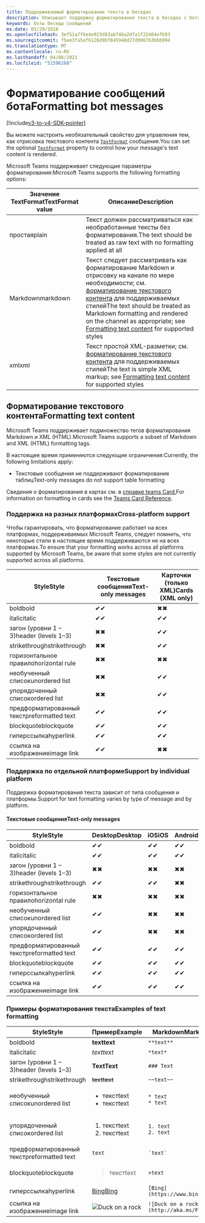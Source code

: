 ```yaml
---
title: Поддерживаемый форматирование текста в беседах
description: Описывает поддержку форматирования текста в беседах с ботами
keywords: боты беседы сообщений
ms.date: 03/29/2018
ms.openlocfilehash: 3ef51a7f6e4e923d83ab746a2dfa1f22464efb93
ms.sourcegitcommit: f5ee3fa5ef6126d9bf845948d27d9067b3bbb994
ms.translationtype: MT
ms.contentlocale: ru-RU
ms.lasthandoff: 04/06/2021
ms.locfileid: "51596268"
---
```

# <a name="formatting-bot-messages"></a><span data-ttu-id="0fafe-104">Форматирование сообщений бота</span><span class="sxs-lookup"><span data-stu-id="0fafe-104">Formatting bot messages</span></span>

[!include[v3-to-v4-SDK-pointer](~/includes/v3-to-v4-pointer-bots.md)]

<span data-ttu-id="0fafe-105">Вы можете настроить необязательный свойство для управления тем, как отрисовка текстового контента [`TextFormat`](https://docs.microsoft.com/bot-framework/dotnet/bot-builder-dotnet-create-messages#customizing-a-message) сообщения.</span><span class="sxs-lookup"><span data-stu-id="0fafe-105">You can set the optional [`TextFormat`](https://docs.microsoft.com/bot-framework/dotnet/bot-builder-dotnet-create-messages#customizing-a-message) property to control how your message's text content is rendered.</span></span>

<span data-ttu-id="0fafe-106">Microsoft Teams поддерживает следующие параметры форматирования:</span><span class="sxs-lookup"><span data-stu-id="0fafe-106">Microsoft Teams supports the following formatting options:</span></span>

| <span data-ttu-id="0fafe-107">Значение TextFormat</span><span class="sxs-lookup"><span data-stu-id="0fafe-107">TextFormat value</span></span> | <span data-ttu-id="0fafe-108">Описание</span><span class="sxs-lookup"><span data-stu-id="0fafe-108">Description</span></span> |
| --- | --- |
| <span data-ttu-id="0fafe-109">простая</span><span class="sxs-lookup"><span data-stu-id="0fafe-109">plain</span></span> | <span data-ttu-id="0fafe-110">Текст должен рассматриваться как необработанные тексты без форматирования.</span><span class="sxs-lookup"><span data-stu-id="0fafe-110">The text should be treated as raw text with no formatting applied at all</span></span> |
| <span data-ttu-id="0fafe-111">Markdown</span><span class="sxs-lookup"><span data-stu-id="0fafe-111">markdown</span></span> | <span data-ttu-id="0fafe-112">Текст следует рассматривать как форматирование Markdown и отрисовку на канале по мере необходимости; см. [форматирование текстового контента](#formatting-text-content) для поддерживаемых стилей</span><span class="sxs-lookup"><span data-stu-id="0fafe-112">The text should be treated as Markdown formatting and rendered on the channel as appropriate; see [Formatting text content](#formatting-text-content) for supported styles</span></span> |
| <span data-ttu-id="0fafe-113">xml</span><span class="sxs-lookup"><span data-stu-id="0fafe-113">xml</span></span> | <span data-ttu-id="0fafe-114">Текст простой XML-разметки; см. [форматирование текстового контента](#formatting-text-content) для поддерживаемых стилей</span><span class="sxs-lookup"><span data-stu-id="0fafe-114">The text is simple XML markup; see [Formatting text content](#formatting-text-content) for supported styles</span></span> |

## <a name="formatting-text-content"></a><span data-ttu-id="0fafe-115">Форматирование текстового контента</span><span class="sxs-lookup"><span data-stu-id="0fafe-115">Formatting text content</span></span>

<span data-ttu-id="0fafe-116">Microsoft Teams поддерживает подмножество тегов форматирования Markdown и XML (HTML).</span><span class="sxs-lookup"><span data-stu-id="0fafe-116">Microsoft Teams supports a subset of Markdown and XML (HTML) formatting tags.</span></span>

<span data-ttu-id="0fafe-117">В настоящее время применяются следующие ограничения:</span><span class="sxs-lookup"><span data-stu-id="0fafe-117">Currently, the following limitations apply:</span></span>

* <span data-ttu-id="0fafe-118">Текстовые сообщения не поддерживают форматирование таблиц</span><span class="sxs-lookup"><span data-stu-id="0fafe-118">Text-only messages do not support table formatting</span></span>

<span data-ttu-id="0fafe-119">Сведения о форматирования в картах см. в [справке teams Card.](~/task-modules-and-cards/cards/cards-reference.md)</span><span class="sxs-lookup"><span data-stu-id="0fafe-119">For information on formatting in cards see the [Teams Card Reference](~/task-modules-and-cards/cards/cards-reference.md).</span></span>

### <a name="cross-platform-support"></a><span data-ttu-id="0fafe-120">Поддержка на разных платформах</span><span class="sxs-lookup"><span data-stu-id="0fafe-120">Cross-platform support</span></span>

<span data-ttu-id="0fafe-121">Чтобы гарантировать, что форматирование работает на всех платформах, поддерживаемых Microsoft Teams, следует помнить, что некоторые стили в настоящее время поддерживаются не на всех платформах.</span><span class="sxs-lookup"><span data-stu-id="0fafe-121">To ensure that your formatting works across all platforms supported by Microsoft Teams, be aware that some styles are not currently supported across all platforms.</span></span>

| <span data-ttu-id="0fafe-122">Style</span><span class="sxs-lookup"><span data-stu-id="0fafe-122">Style</span></span>                     | <span data-ttu-id="0fafe-123">Текстовые сообщения</span><span class="sxs-lookup"><span data-stu-id="0fafe-123">Text-only messages</span></span> | <span data-ttu-id="0fafe-124">Карточки (только XML)</span><span class="sxs-lookup"><span data-stu-id="0fafe-124">Cards (XML only)</span></span> |
|---------------------------|--------------------|------------------|
| <span data-ttu-id="0fafe-125">bold</span><span class="sxs-lookup"><span data-stu-id="0fafe-125">bold</span></span>                      | <span data-ttu-id="0fafe-126">✔</span><span class="sxs-lookup"><span data-stu-id="0fafe-126">✔</span></span>                  | <span data-ttu-id="0fafe-127">✖</span><span class="sxs-lookup"><span data-stu-id="0fafe-127">✖</span></span>                |
| <span data-ttu-id="0fafe-128">italic</span><span class="sxs-lookup"><span data-stu-id="0fafe-128">italic</span></span>                    | <span data-ttu-id="0fafe-129">✔</span><span class="sxs-lookup"><span data-stu-id="0fafe-129">✔</span></span>                  | <span data-ttu-id="0fafe-130">✔</span><span class="sxs-lookup"><span data-stu-id="0fafe-130">✔</span></span>                |
| <span data-ttu-id="0fafe-131">загон (уровни 1 &ndash; 3)</span><span class="sxs-lookup"><span data-stu-id="0fafe-131">header (levels 1&ndash;3)</span></span> | <span data-ttu-id="0fafe-132">✖</span><span class="sxs-lookup"><span data-stu-id="0fafe-132">✖</span></span>                  | <span data-ttu-id="0fafe-133">✔</span><span class="sxs-lookup"><span data-stu-id="0fafe-133">✔</span></span>                |
| <span data-ttu-id="0fafe-134">strikethrough</span><span class="sxs-lookup"><span data-stu-id="0fafe-134">strikethrough</span></span>             | <span data-ttu-id="0fafe-135">✖</span><span class="sxs-lookup"><span data-stu-id="0fafe-135">✖</span></span>                  | <span data-ttu-id="0fafe-136">✔</span><span class="sxs-lookup"><span data-stu-id="0fafe-136">✔</span></span>                |
| <span data-ttu-id="0fafe-137">горизонтальное правило</span><span class="sxs-lookup"><span data-stu-id="0fafe-137">horizontal rule</span></span>           | <span data-ttu-id="0fafe-138">✖</span><span class="sxs-lookup"><span data-stu-id="0fafe-138">✖</span></span>                  | <span data-ttu-id="0fafe-139">✖</span><span class="sxs-lookup"><span data-stu-id="0fafe-139">✖</span></span>                |
| <span data-ttu-id="0fafe-140">необученный список</span><span class="sxs-lookup"><span data-stu-id="0fafe-140">unordered list</span></span>            | <span data-ttu-id="0fafe-141">✖</span><span class="sxs-lookup"><span data-stu-id="0fafe-141">✖</span></span>                  | <span data-ttu-id="0fafe-142">✔</span><span class="sxs-lookup"><span data-stu-id="0fafe-142">✔</span></span>                |
| <span data-ttu-id="0fafe-143">упорядоченный список</span><span class="sxs-lookup"><span data-stu-id="0fafe-143">ordered list</span></span>              | <span data-ttu-id="0fafe-144">✖</span><span class="sxs-lookup"><span data-stu-id="0fafe-144">✖</span></span>                  | <span data-ttu-id="0fafe-145">✔</span><span class="sxs-lookup"><span data-stu-id="0fafe-145">✔</span></span>                |
| <span data-ttu-id="0fafe-146">предформатированный текст</span><span class="sxs-lookup"><span data-stu-id="0fafe-146">preformatted text</span></span>         | <span data-ttu-id="0fafe-147">✔</span><span class="sxs-lookup"><span data-stu-id="0fafe-147">✔</span></span>                  | <span data-ttu-id="0fafe-148">✔</span><span class="sxs-lookup"><span data-stu-id="0fafe-148">✔</span></span>                |
| <span data-ttu-id="0fafe-149">blockquote</span><span class="sxs-lookup"><span data-stu-id="0fafe-149">blockquote</span></span>                | <span data-ttu-id="0fafe-150">✔</span><span class="sxs-lookup"><span data-stu-id="0fafe-150">✔</span></span>                  | <span data-ttu-id="0fafe-151">✔</span><span class="sxs-lookup"><span data-stu-id="0fafe-151">✔</span></span>                |
| <span data-ttu-id="0fafe-152">гиперссылка</span><span class="sxs-lookup"><span data-stu-id="0fafe-152">hyperlink</span></span>                 | <span data-ttu-id="0fafe-153">✔</span><span class="sxs-lookup"><span data-stu-id="0fafe-153">✔</span></span>                  | <span data-ttu-id="0fafe-154">✔</span><span class="sxs-lookup"><span data-stu-id="0fafe-154">✔</span></span>                |
| <span data-ttu-id="0fafe-155">ссылка на изображение</span><span class="sxs-lookup"><span data-stu-id="0fafe-155">image link</span></span>                | <span data-ttu-id="0fafe-156">✔</span><span class="sxs-lookup"><span data-stu-id="0fafe-156">✔</span></span>                  | <span data-ttu-id="0fafe-157">✖</span><span class="sxs-lookup"><span data-stu-id="0fafe-157">✖</span></span>                |

### <a name="support-by-individual-platform"></a><span data-ttu-id="0fafe-158">Поддержка по отдельной платформе</span><span class="sxs-lookup"><span data-stu-id="0fafe-158">Support by individual platform</span></span>

<span data-ttu-id="0fafe-159">Поддержка форматирования текста зависит от типа сообщения и платформы.</span><span class="sxs-lookup"><span data-stu-id="0fafe-159">Support for text formatting varies by type of message and by platform.</span></span>

#### <a name="text-only-messages"></a><span data-ttu-id="0fafe-160">Текстовые сообщения</span><span class="sxs-lookup"><span data-stu-id="0fafe-160">Text-only messages</span></span>

| <span data-ttu-id="0fafe-161">Style</span><span class="sxs-lookup"><span data-stu-id="0fafe-161">Style</span></span>                     | <span data-ttu-id="0fafe-162">Desktop</span><span class="sxs-lookup"><span data-stu-id="0fafe-162">Desktop</span></span> | <span data-ttu-id="0fafe-163">iOS</span><span class="sxs-lookup"><span data-stu-id="0fafe-163">iOS</span></span> | <span data-ttu-id="0fafe-164">Android</span><span class="sxs-lookup"><span data-stu-id="0fafe-164">Android</span></span> |
|---------------------------|---------|-----|---------|
| <span data-ttu-id="0fafe-165">bold</span><span class="sxs-lookup"><span data-stu-id="0fafe-165">bold</span></span>                      | <span data-ttu-id="0fafe-166">✔</span><span class="sxs-lookup"><span data-stu-id="0fafe-166">✔</span></span>       | <span data-ttu-id="0fafe-167">✔</span><span class="sxs-lookup"><span data-stu-id="0fafe-167">✔</span></span>   | <span data-ttu-id="0fafe-168">✔</span><span class="sxs-lookup"><span data-stu-id="0fafe-168">✔</span></span>       |
| <span data-ttu-id="0fafe-169">italic</span><span class="sxs-lookup"><span data-stu-id="0fafe-169">italic</span></span>                    | <span data-ttu-id="0fafe-170">✔</span><span class="sxs-lookup"><span data-stu-id="0fafe-170">✔</span></span>       | <span data-ttu-id="0fafe-171">✔</span><span class="sxs-lookup"><span data-stu-id="0fafe-171">✔</span></span>   | <span data-ttu-id="0fafe-172">✔</span><span class="sxs-lookup"><span data-stu-id="0fafe-172">✔</span></span>       |
| <span data-ttu-id="0fafe-173">загон (уровни 1 &ndash; 3)</span><span class="sxs-lookup"><span data-stu-id="0fafe-173">header (levels 1&ndash;3)</span></span> | <span data-ttu-id="0fafe-174">✖</span><span class="sxs-lookup"><span data-stu-id="0fafe-174">✖</span></span>       | <span data-ttu-id="0fafe-175">✖</span><span class="sxs-lookup"><span data-stu-id="0fafe-175">✖</span></span>   | <span data-ttu-id="0fafe-176">✖</span><span class="sxs-lookup"><span data-stu-id="0fafe-176">✖</span></span>       |
| <span data-ttu-id="0fafe-177">strikethrough</span><span class="sxs-lookup"><span data-stu-id="0fafe-177">strikethrough</span></span>             | <span data-ttu-id="0fafe-178">✔</span><span class="sxs-lookup"><span data-stu-id="0fafe-178">✔</span></span>       | <span data-ttu-id="0fafe-179">✔</span><span class="sxs-lookup"><span data-stu-id="0fafe-179">✔</span></span>   | <span data-ttu-id="0fafe-180">✖</span><span class="sxs-lookup"><span data-stu-id="0fafe-180">✖</span></span>       |
| <span data-ttu-id="0fafe-181">горизонтальное правило</span><span class="sxs-lookup"><span data-stu-id="0fafe-181">horizontal rule</span></span>           | <span data-ttu-id="0fafe-182">✖</span><span class="sxs-lookup"><span data-stu-id="0fafe-182">✖</span></span>       | <span data-ttu-id="0fafe-183">✖</span><span class="sxs-lookup"><span data-stu-id="0fafe-183">✖</span></span>   | <span data-ttu-id="0fafe-184">✖</span><span class="sxs-lookup"><span data-stu-id="0fafe-184">✖</span></span>       |
| <span data-ttu-id="0fafe-185">необученный список</span><span class="sxs-lookup"><span data-stu-id="0fafe-185">unordered list</span></span>            | <span data-ttu-id="0fafe-186">✔</span><span class="sxs-lookup"><span data-stu-id="0fafe-186">✔</span></span>       | <span data-ttu-id="0fafe-187">✖</span><span class="sxs-lookup"><span data-stu-id="0fafe-187">✖</span></span>   | <span data-ttu-id="0fafe-188">✖</span><span class="sxs-lookup"><span data-stu-id="0fafe-188">✖</span></span>       |
| <span data-ttu-id="0fafe-189">упорядоченный список</span><span class="sxs-lookup"><span data-stu-id="0fafe-189">ordered list</span></span>              | <span data-ttu-id="0fafe-190">✔</span><span class="sxs-lookup"><span data-stu-id="0fafe-190">✔</span></span>       | <span data-ttu-id="0fafe-191">✖</span><span class="sxs-lookup"><span data-stu-id="0fafe-191">✖</span></span>   | <span data-ttu-id="0fafe-192">✖</span><span class="sxs-lookup"><span data-stu-id="0fafe-192">✖</span></span>       |
| <span data-ttu-id="0fafe-193">предформатированный текст</span><span class="sxs-lookup"><span data-stu-id="0fafe-193">preformatted text</span></span>         | <span data-ttu-id="0fafe-194">✔</span><span class="sxs-lookup"><span data-stu-id="0fafe-194">✔</span></span>       | <span data-ttu-id="0fafe-195">✔</span><span class="sxs-lookup"><span data-stu-id="0fafe-195">✔</span></span>   | <span data-ttu-id="0fafe-196">✔</span><span class="sxs-lookup"><span data-stu-id="0fafe-196">✔</span></span>       |
| <span data-ttu-id="0fafe-197">blockquote</span><span class="sxs-lookup"><span data-stu-id="0fafe-197">blockquote</span></span>                | <span data-ttu-id="0fafe-198">✔</span><span class="sxs-lookup"><span data-stu-id="0fafe-198">✔</span></span>       | <span data-ttu-id="0fafe-199">✔</span><span class="sxs-lookup"><span data-stu-id="0fafe-199">✔</span></span>   | <span data-ttu-id="0fafe-200">✔</span><span class="sxs-lookup"><span data-stu-id="0fafe-200">✔</span></span>       |
| <span data-ttu-id="0fafe-201">гиперссылка</span><span class="sxs-lookup"><span data-stu-id="0fafe-201">hyperlink</span></span>                 | <span data-ttu-id="0fafe-202">✔</span><span class="sxs-lookup"><span data-stu-id="0fafe-202">✔</span></span>       | <span data-ttu-id="0fafe-203">✔</span><span class="sxs-lookup"><span data-stu-id="0fafe-203">✔</span></span>   | <span data-ttu-id="0fafe-204">✔</span><span class="sxs-lookup"><span data-stu-id="0fafe-204">✔</span></span>       |
| <span data-ttu-id="0fafe-205">ссылка на изображение</span><span class="sxs-lookup"><span data-stu-id="0fafe-205">image link</span></span>                | <span data-ttu-id="0fafe-206">✔</span><span class="sxs-lookup"><span data-stu-id="0fafe-206">✔</span></span>       | <span data-ttu-id="0fafe-207">✔</span><span class="sxs-lookup"><span data-stu-id="0fafe-207">✔</span></span>   | <span data-ttu-id="0fafe-208">✔</span><span class="sxs-lookup"><span data-stu-id="0fafe-208">✔</span></span>       |

### <a name="examples-of-text-formatting"></a><span data-ttu-id="0fafe-209">Примеры форматирования текста</span><span class="sxs-lookup"><span data-stu-id="0fafe-209">Examples of text formatting</span></span>

| <span data-ttu-id="0fafe-210">Style</span><span class="sxs-lookup"><span data-stu-id="0fafe-210">Style</span></span> | <span data-ttu-id="0fafe-211">Пример</span><span class="sxs-lookup"><span data-stu-id="0fafe-211">Example</span></span> | <span data-ttu-id="0fafe-212">Markdown</span><span class="sxs-lookup"><span data-stu-id="0fafe-212">Markdown</span></span> | <span data-ttu-id="0fafe-213">XML (HTML)</span><span class="sxs-lookup"><span data-stu-id="0fafe-213">XML (HTML)</span></span> |
| --- | --- | --- | --- |
| <span data-ttu-id="0fafe-214">bold</span><span class="sxs-lookup"><span data-stu-id="0fafe-214">bold</span></span> | <span data-ttu-id="0fafe-215">**text**</span><span class="sxs-lookup"><span data-stu-id="0fafe-215">**text**</span></span> | `**text**` | `<strong>text</strong>` |
| <span data-ttu-id="0fafe-216">italic</span><span class="sxs-lookup"><span data-stu-id="0fafe-216">italic</span></span> | <span data-ttu-id="0fafe-217">*text*</span><span class="sxs-lookup"><span data-stu-id="0fafe-217">*text*</span></span> | `*text*` | `<em>text</em>` |
| <span data-ttu-id="0fafe-218">загон (уровни 1 &ndash; 3)</span><span class="sxs-lookup"><span data-stu-id="0fafe-218">header (levels 1&ndash;3)</span></span> | <span data-ttu-id="0fafe-219">**Text**</span><span class="sxs-lookup"><span data-stu-id="0fafe-219">**Text**</span></span> | `### Text` | `<h3>Text</h3>` |
| <span data-ttu-id="0fafe-220">strikethrough</span><span class="sxs-lookup"><span data-stu-id="0fafe-220">strikethrough</span></span> | <span data-ttu-id="0fafe-221">~~text~~</span><span class="sxs-lookup"><span data-stu-id="0fafe-221">~~text~~</span></span> | `~~text~~` | `<strike>text</strike>` |
| <span data-ttu-id="0fafe-222">необученный список</span><span class="sxs-lookup"><span data-stu-id="0fafe-222">unordered list</span></span> | <ul><li><span data-ttu-id="0fafe-223">текст</span><span class="sxs-lookup"><span data-stu-id="0fafe-223">text</span></span></li><li><span data-ttu-id="0fafe-224">текст</span><span class="sxs-lookup"><span data-stu-id="0fafe-224">text</span></span></li></ul> | `* text`<br>`* text` | `<ul><li>text</li><li>text</li></ul>` |
| <span data-ttu-id="0fafe-225">упорядоченный список</span><span class="sxs-lookup"><span data-stu-id="0fafe-225">ordered list</span></span> | <ol><li><span data-ttu-id="0fafe-226">текст</span><span class="sxs-lookup"><span data-stu-id="0fafe-226">text</span></span></li><li><span data-ttu-id="0fafe-227">текст</span><span class="sxs-lookup"><span data-stu-id="0fafe-227">text</span></span></li></ol> | `1. text`<br>`2. text` | `<ol><li>text</li><li>text</li></ol>` |
| <span data-ttu-id="0fafe-228">предформатированный текст</span><span class="sxs-lookup"><span data-stu-id="0fafe-228">preformatted text</span></span> | `text` | `` `text` `` | `<pre>text</pre>` |
| <span data-ttu-id="0fafe-229">blockquote</span><span class="sxs-lookup"><span data-stu-id="0fafe-229">blockquote</span></span> | <blockquote><span data-ttu-id="0fafe-230">текст</span><span class="sxs-lookup"><span data-stu-id="0fafe-230">text</span></span></blockquote> | `>text` | `<blockquote>text</blockquote>` |
| <span data-ttu-id="0fafe-231">гиперссылка</span><span class="sxs-lookup"><span data-stu-id="0fafe-231">hyperlink</span></span> | [<span data-ttu-id="0fafe-232">Bing</span><span class="sxs-lookup"><span data-stu-id="0fafe-232">Bing</span></span>](https://www.bing.com/) | `[Bing](https://www.bing.com/)` | `<a href="https://www.bing.com/">Bing</a>` |
| <span data-ttu-id="0fafe-233">ссылка на изображение</span><span class="sxs-lookup"><span data-stu-id="0fafe-233">image link</span></span> | <img src="https://aka.ms/Fo983c" alt="Duck on a rock"></img> | `![Duck on a rock](http://aka.ms/Fo983c)` | `<img src="http://aka.ms/Fo983c" alt="Duck on a rock"></img>` |

